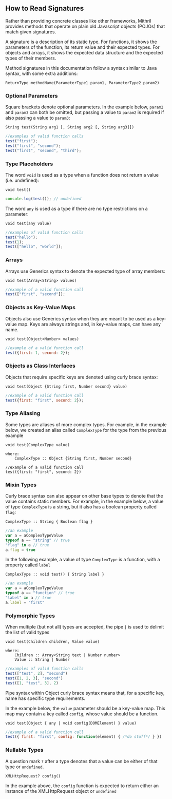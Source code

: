 ## How to Read Signatures

Rather than providing concrete classes like other frameworks, Mithril provides methods that operate on plain old Javascript objects (POJOs) that match given signatures.

A signature is a description of its static type. For functions, it shows the parameters of the function, its return value and their expected types. For objects and arrays, it shows the expected data structure and the expected types of their members.

Method signatures in this documentation follow a syntax similar to Java syntax, with some extra additions:

```clike
ReturnType methodName(ParameterType1 param1, ParameterType2 param2)
```

### Optional Parameters

Square brackets denote optional parameters. In the example below, `param2` and `param3` can both be omitted, but passing a value to `param2` is required if also passing a value to `param3`:

```clike
String test(String arg1 [, String arg2 [, String arg3]])
```

```javascript
//examples of valid function calls
test("first");
test("first", "second");
test("first", "second", "third");
```

### Type Placeholders

The word `void` is used as a type when a function does not return a value (i.e. undefined):

```clike
void test()
```

```javascript
console.log(test()); // undefined
```

The word `any` is used as a type if there are no type restrictions on a parameter:

```clike
void test(any value)
```

```javascript
//examples of valid function calls
test("hello");
test(1);
test(["hello", "world"]);
```

### Arrays

Arrays use Generics syntax to denote the expected type of array members:

```clike
void test(Array<String> values)
```

```javascript
//example of a valid function call
test(["first", "second"]);
```

### Objects as Key-Value Maps

Objects also use Generics syntax when they are meant to be used as a key-value map. Keys are always strings and, in key-value maps, can have any name.

```clike
void test(Object<Number> values)
```

```javascript
//example of a valid function call
test({first: 1, second: 2});
```

### Objects as Class Interfaces

Objects that require specific keys are denoted using curly brace syntax:

```clike
void test(Object {String first, Number second} value)
```

```javascript
//example of a valid function call
test({first: "first", second: 2});
```

### Type Aliasing

Some types are aliases of more complex types. For example, in the example below, we created an alias called `ComplexType` for the type from the previous example

```clike
void test(ComplexType value)

where:
	ComplexType :: Object {String first, Number second}
	
//example of a valid function call
test({first: "first", second: 2})
```

### Mixin Types

Curly brace syntax can also appear on other base types to denote that the value contains static members. For example, in the example below, a value of type `ComplexType` is a string, but it also has a boolean property called `flag`:

```clike
ComplexType :: String { Boolean flag }
```

```javascript
//an example
var a = aComplexTypeValue
typeof a == "string" // true
"flag" in a // true
a.flag = true
```

In the following example, a value of type `ComplexType` is a function, with a property called `label`

```clike
ComplexType :: void test() { String label }
```

```javascript
//an example
var a = aComplexTypeValue
typeof a == "function" // true
"label" in a // true
a.label = "first"
```

### Polymorphic Types

When multiple (but not all) types are accepted, the pipe `|` is used to delimit the list of valid types

```clike
void test(Children children, Value value)

where:
	Children :: Array<String text | Number number>
	Value :: String | Number
```

```javascript
//examples of valid function calls
test(["test", 2], "second")
test([1, 2, 3], "second")
test([1, "test", 3], 2)
```

Pipe syntax within Object curly brace syntax means that, for a specific key, name has specific type requirements.

In the example below, the `value` parameter should be a key-value map. This map may contain a key called `config`, whose value should be a function.

```clike
void test(Object { any | void config(DOMElement) } value)
```

```javascript
//example of a valid function call
test({ first: "first", config: function(element) { /*do stuff*/ } })
```

### Nullable Types

A question mark `?` after a type denotes that a value can be either of that type or `undefined`.

```clink
XMLHttpRequest? config()
```

In the example above, the `config` function is expected to return either an instance of the XMLHttpRequest object or `undefined`
